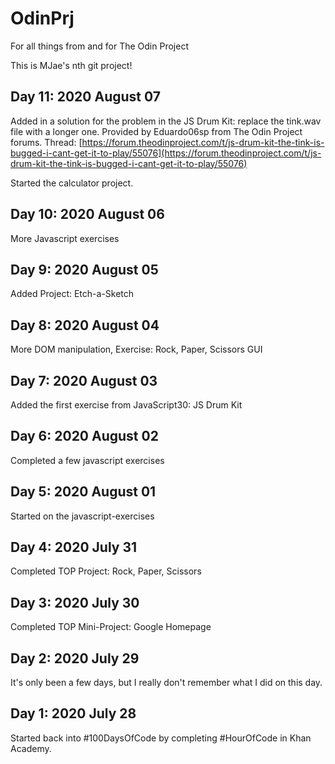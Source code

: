 # OdinPrj
For all things from and for The Odin Project

This is MJae's nth git project!

## Day 11: 2020 August 07
Added in a solution for the problem in the JS Drum Kit: replace the tink.wav file with a longer one. Provided by Eduardo06sp from The Odin Project forums. Thread: [https://forum.theodinproject.com/t/js-drum-kit-the-tink-is-bugged-i-cant-get-it-to-play/55076](https://forum.theodinproject.com/t/js-drum-kit-the-tink-is-bugged-i-cant-get-it-to-play/55076)

Started the calculator project.

## Day 10: 2020 August 06
More Javascript exercises

## Day 9: 2020 August 05
Added Project: Etch-a-Sketch

## Day 8: 2020 August 04
More DOM manipulation, Exercise: Rock, Paper, Scissors GUI

## Day 7: 2020 August 03
Added the first exercise from JavaScript30: JS Drum Kit

## Day 6: 2020 August 02
Completed a few javascript exercises

## Day 5: 2020 August 01
Started on the javascript-exercises

## Day 4: 2020 July 31
Completed TOP Project: Rock, Paper, Scissors

## Day 3: 2020 July 30
Completed TOP Mini-Project: Google Homepage

## Day 2: 2020 July 29
It's only been a few days, but I really don't remember what I did on this day.

## Day 1: 2020 July 28
Started back into #100DaysOfCode by completing #HourOfCode in Khan Academy.

